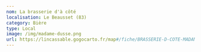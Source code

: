 ```yaml
---
nom: La brasserie d'à côté
localisation: Le Beausset (83)
category: Bière
type: Local
image: /img/madame-dusse.png
url: https://lincassable.gogocarto.fr/map#/fiche/BRASSERIE-D-COTE-MADAME-DUSSE/2/
---
```

